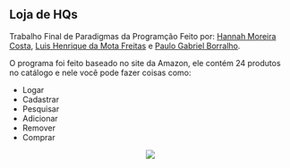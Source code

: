 ## Loja de HQs

Trabalho Final de Paradigmas da Programção
Feito por: [Hannah Moreira Costa](https://github.com/hannah-costa), [Luis Henrique da Mota Freitas](https://github.com/Luisnofb) e [Paulo Gabriel Borralho](https://github.com/gabrielrhcp).

O programa foi feito baseado no site da Amazon, ele contém 24 produtos no catálogo e nele você pode fazer coisas como:

- Logar
- Cadastrar
- Pesquisar
- Adicionar
- Remover
- Comprar

<p align="center"><img src="https://github.com/gabrielrhcp/Loja/blob/master/src/menu.png"/></p>
